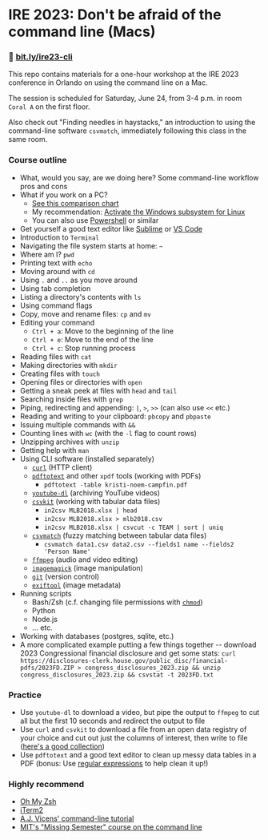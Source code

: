 # IRE 2023: Don't be afraid of the command line (Macs)

### 🔗 [bit.ly/ire23-cli](https://bit.ly/ire23-cli)

This repo contains materials for a one-hour workshop at the IRE 2023 conference in Orlando on using the command line on a Mac.

The session is scheduled for Saturday, June 24, from 3-4 p.m. in room `Coral A` on the first floor.

Also check out "Finding needles in haystacks," an introduction to using the command-line software `csvmatch`, immediately following this class in the same room.

### Course outline
- What, would you say, are we doing here? Some command-line workflow pros and cons
- What if you work on a PC?
    - [See this comparison chart](https://docs.google.com/document/d/1zAzcXbTCt4JvS_P2dZNefsmNH6aMBOQ5MENGTo-Ujv8/edit?usp=sharing)
    - My recommendation: [Activate the Windows subsystem for Linux](https://learn.microsoft.com/en-us/windows/wsl/install)
    - You can also use [Powershell](https://learn.microsoft.com/en-us/powershell) or similar
- Get yourself a good text editor like [Sublime](https://www.sublimetext.com/) or [VS Code](https://code.visualstudio.com/)
- Introduction to `Terminal`
- Navigating the file system starts at home: `~`
- Where am I? `pwd`
- Printing text with `echo`
- Moving around with `cd`
- Using `.` and `..` as you move around
- Using tab completion
- Listing a directory's contents with `ls`
- Using command flags
- Copy, move and rename files: `cp` and `mv`
- Editing your command
    - `Ctrl + a`: Move to the beginning of the line
    - `Ctrl + e`: Move to the end of the line
    - `Ctrl + c`: Stop running process
- Reading files with `cat`
- Making directories with `mkdir`
- Creating files with `touch`
- Opening files or directories with `open`
- Getting a sneak peek at files with `head` and `tail`
- Searching inside files with `grep`
- Piping, redirecting and appending: `|`, `>`, `>>` (can also use `<<` etc.)
- Reading and writing to your clipboard: `pbcopy` and `pbpaste`
- Issuing multiple commands with `&&`
- Counting lines with `wc` (with the `-l` flag to count rows)
- Unzipping archives with `unzip`
- Getting help with `man`
- Using CLI software (installed separately)
    - [`curl`](https://curl.se/) (HTTP client)
    - [`pdftotext`](https://www.xpdfreader.com/index.html) and other `xpdf` tools (working with PDFs)
        - `pdftotext -table kristi-noem-campfin.pdf`
    - [`youtube-dl`](https://youtube-dl.org/) (archiving YouTube videos)
    - [`csvkit`](https://csvkit.readthedocs.io/en/latest/) (working with tabular data files)
        - `in2csv MLB2018.xlsx | head`
        - `in2csv MLB2018.xlsx > mlb2018.csv`
        - `in2csv MLB2018.xlsx | csvcut -c TEAM | sort | uniq`
    - [`csvmatch`](https://github.com/maxharlow/csvmatch) (fuzzy matching between tabular data files)
        - `csvmatch data1.csv data2.csv --fields1 name --fields2 'Person Name'`
    - [`ffmpeg`](https://ffmpeg.org/) (audio and video editing)
    - [`imagemagick`](https://imagemagick.org/index.php) (image manipulation)
    - [`git`](https://git-scm.com/) (version control)
    - [`exiftool`](https://exiftool.org/) (image metadata)
- Running scripts
    - Bash/Zsh (c.f. changing file permissions with [`chmod`](https://en.wikipedia.org/wiki/Chmod#Numerical_permissions))
    - Python
    - Node.js
    - ... etc.
- Working with databases (postgres, sqlite, etc.)
- A more complicated example putting a few things together -- download 2023 Congressional financial disclosure and get some stats: `curl https://disclosures-clerk.house.gov/public_disc/financial-pdfs/2023FD.ZIP > congress_disclosures_2023.zip && unzip congress_disclosures_2023.zip && csvstat -t 2023FD.txt`

### Practice
- Use `youtube-dl` to download a video, but pipe the output to `ffmpeg` to cut all but the first 10 seconds and redirect the output to file
- Use `curl` and `csvkit` to download a file from an open data registry of your choice and cut out just the columns of interest, then write to file ([here's a good collection](https://data.cms.gov/))
- Use `pdftotext` and a good text editor to clean up messy data tables in a PDF (bonus: Use [regular expressions](https://www.regular-expressions.info/) to help clean it up!)

### Highly recommend
- [Oh My Zsh](https://ohmyz.sh/)
- [iTerm2](https://iterm2.com/)
- [A.J. Vicens' command-line tutorial](https://github.com/AJVicens/command-line-for-reporters)
- [MIT's "Missing Semester" course on the command line](https://missing.csail.mit.edu/)
